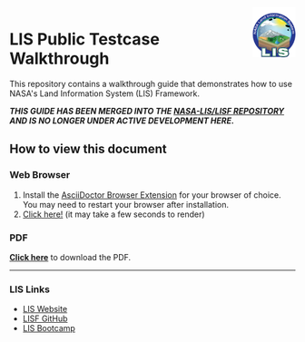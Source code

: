 <img src='https://github.com/bmcandr/lis-bootcamp/blob/master/docs/images/LIS_logo-FINAL.png' width='15%' align='right'>

# LIS Public Testcase Walkthrough

This repository contains a walkthrough guide that demonstrates how to use NASA's Land Information System (LIS) Framework.

***THIS GUIDE HAS BEEN MERGED INTO THE [NASA-LIS/LISF REPOSITORY](https://github.com/NASA-LIS/LISF/tree/master/docs) AND IS NO LONGER UNDER ACTIVE DEVELOPMENT HERE.***

## How to view this document

### Web Browser

1. Install the [AsciiDoctor Browser Extension](https://github.com/asciidoctor/asciidoctor-browser-extension#asciidoctor-browser-extension) for your browser of choice. You may need to restart your browser after installation.
2. [Click here!](https://raw.githubusercontent.com/bmcandr/lis-public-tc-walkthrough/master/doc/index.adoc) (it may take a few seconds to render) 

### PDF

**[Click here](https://github.com/bmcandr/lis-public-tc-walkthrough/raw/master/LIS_Public_Testcase_Walkthrough.pdf)** to download the PDF.

-----
### LIS Links

* [LIS Website](https://lis.gsfc.nasa.gov/)
* [LISF GitHub](https://github.com/nasa-lis/lisf)
* [LIS Bootcamp](https://bmcandr.github.io/lis-bootcamp)
